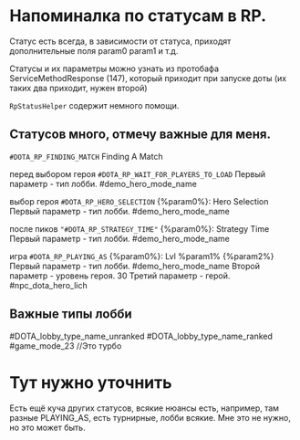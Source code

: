 # Напоминалка по статусам в RP.

Статус есть всегда, в зависимости от статуса, приходят дополнительные поля param0 param1 и т.д.

Статусы и их параметры можно узнать из протобафа ServiceMethodResponse (147), который приходит при запуске доты (их таких два приходит, нужен второй)

`RpStatusHelper` содержит немного помощи.

## Статусов много, отмечу важные для меня.

`#DOTA_RP_FINDING_MATCH` Finding A Match

перед выбором героя
`#DOTA_RP_WAIT_FOR_PLAYERS_TO_LOAD`
Первый параметр - тип лобби. #demo_hero_mode_name

выбор героя
`#DOTA_RP_HERO_SELECTION` {%param0%}: Hero Selection
Первый параметр - тип лобби. #demo_hero_mode_name

после пиков
`"#DOTA_RP_STRATEGY_TIME"` {%param0%}: Strategy Time
Первый параметр - тип лобби. #demo_hero_mode_name

игра
`#DOTA_RP_PLAYING_AS` {%param0%}: Lvl %param1% {%param2%}
Первый параметр - тип лобби. #demo_hero_mode_name
Второй параметр - уровень героя. 30
Третий параметр - герой. #npc_dota_hero_lich

## Важные типы лобби
#DOTA_lobby_type_name_unranked
#DOTA_lobby_type_name_ranked
#game_mode_23 //Это турбо

# Тут нужно уточнить
Есть ещё куча других статусов, всякие нюансы есть, например, там разные PLAYING_AS, есть турнирные, лобби всякие. Мне это не нужно, но это может быть.